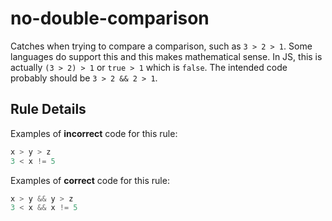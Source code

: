 # no-double-comparison

Catches when trying to compare a comparison, such as `3 > 2 > 1`. Some languages do support this and this makes mathematical sense. In JS, this is actually `(3 > 2) > 1` or `true > 1` which is `false`. The intended code probably should be `3 > 2 && 2 > 1`.

## Rule Details

Examples of **incorrect** code for this rule:

```js
x > y > z
3 < x != 5
```

Examples of **correct** code for this rule:

```js
x > y && y > z
3 < x && x != 5
```

